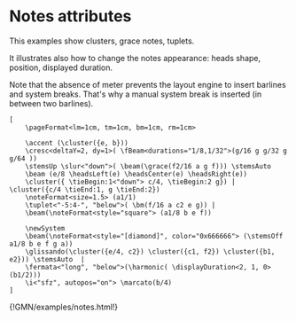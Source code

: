 
# Notes attributes

This examples show clusters, grace notes, tuplets.

It illustrates also how to change the notes appearance: heads shape, position, displayed duration.

Note that the absence of meter prevents the layout engine to insert barlines and system breaks. 
That's why a manual system break is inserted (in between two barlines).

~~~~~~
[ 
	\pageFormat<lm=1cm, tm=1cm, bm=1cm, rm=1cm>

	\accent (\cluster({e, b}))
	\cresc<deltaY=2, dy=1>( \fBeam<durations="1/8,1/32">(g/16 g g/32 g g/64 ))
	\stemsUp \slur<"down">( \beam(\grace(f2/16 a g f))) \stemsAuto 
	\beam (e/8 \headsLeft(e) \headsCenter(e) \headsRight(e))
	\cluster({ \tieBegin:1<"down"> c/4, \tieBegin:2 g}) | \cluster({c/4 \tieEnd:1, g \tieEnd:2})
	\noteFormat<size=1.5> (a1/1)
	\tuplet<"-5:4-", "below">( \bm(f/16 a c2 e g)) |
	\beam(\noteFormat<style="square"> (a1/8 b e f)) 

	\newSystem
	\beam(\noteFormat<style="[diamond]", color="0x666666"> (\stemsOff a1/8 b e f g a))  
	\glissando(\cluster({e/4, c2}) \cluster({c1, f2}) \cluster({b1, e2})) \stemsAuto  |
	\fermata<"long", "below">(\harmonic( \displayDuration<2, 1, 0>(b1/2))) 
	\i<"sfz", autopos="on"> \marcato(b/4)  	
]
~~~~~~
{!GMN/examples/notes.html!}

